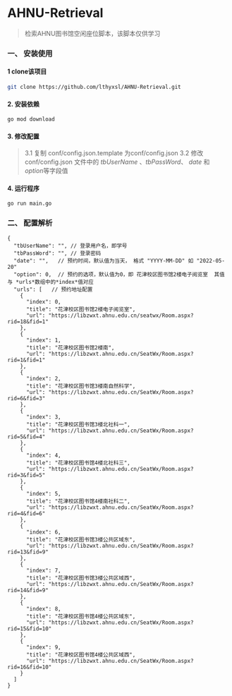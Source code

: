 ﻿# AHNU-Retrieval
> 检索AHNU图书馆空闲座位脚本，该脚本仅供学习
### 一、 安装使用
#### 1 clone该项目
``` bash
git clone https://github.com/lthyxsl/AHNU-Retrieval.git
```
#### 2. 安装依赖
``` bash
go mod download
```

#### 3. 修改配置
> 3.1 复制 conf/config.json.template 为conf/config.json
> 3.2 修改 conf/config.json 文件中的 *tbUserName* 、*tbPassWord*、 *date* 和 *option*等字段值
#### 4. 运行程序
``` bash
go run main.go
```

### 二、 配置解析
```
{
  "tbUserName": "", // 登录用户名，即学号
  "tbPassWord": "", // 登录密码
  "date": "",   // 预约时间，默认值为当天， 格式 "YYYY-MM-DD" 如 "2022-05-20"
  "option": 0,  // 预约的选项，默认值为0，即 花津校区图书馆2楼电子阅览室  其值 与 *urls*数组中的*index*值对应
  "urls": [   // 预约地址配置
    {
      "index": 0,
      "title": "花津校区图书馆2楼电子阅览室",
      "url": "https://libzwxt.ahnu.edu.cn/seatwx/Room.aspx?rid=18&fid=1"
    },
    {
      "index": 1,
      "title": "花津校区图书馆2楼南",
      "url": "https://libzwxt.ahnu.edu.cn/SeatWx/Room.aspx?rid=1&fid=1"
    },
    {
      "index": 2,
      "title": "花津校区图书馆3楼南自然科学",
      "url": "https://libzwxt.ahnu.edu.cn/SeatWx/Room.aspx?rid=6&fid=3"
    },
    {
      "index": 3,
      "title": "花津校区图书馆3楼北社科一",
      "url": "https://libzwxt.ahnu.edu.cn/SeatWx/Room.aspx?rid=5&fid=4"
    },
    {
      "index": 4,
      "title": "花津校区图书馆4楼北社科三",
      "url": "https://libzwxt.ahnu.edu.cn/SeatWx/Room.aspx?rid=3&fid=5"
    },
    {
      "index": 5,
      "title": "花津校区图书馆4楼南社科二",
      "url": "https://libzwxt.ahnu.edu.cn/SeatWx/Room.aspx?rid=4&fid=6"
    },
    {
      "index": 6,
      "title": "花津校区图书馆3楼公共区域东",
      "url": "https://libzwxt.ahnu.edu.cn/SeatWx/Room.aspx?rid=13&fid=9"
    },
    {
      "index": 7,
      "title": "花津校区图书馆3楼公共区域西",
      "url": "https://libzwxt.ahnu.edu.cn/SeatWx/Room.aspx?rid=14&fid=9"
    },
    {
      "index": 8,
      "title": "花津校区图书馆4楼公共区域东",
      "url": "https://libzwxt.ahnu.edu.cn/SeatWx/Room.aspx?rid=15&fid=10"
    },
    {
      "index": 9,
      "title": "花津校区图书馆4楼公共区域西",
      "url": "https://libzwxt.ahnu.edu.cn/SeatWx/Room.aspx?rid=16&fid=10"
    }
  ]
}

```
